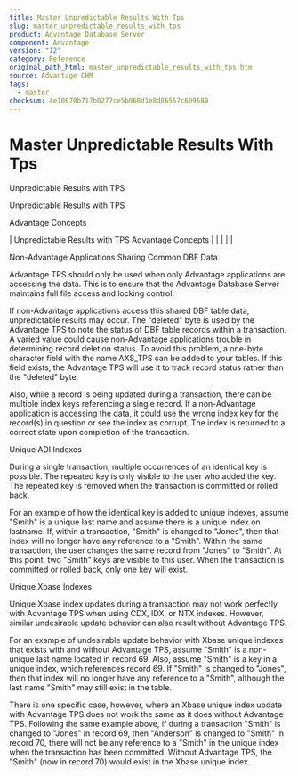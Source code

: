 ```yaml
---
title: Master Unpredictable Results With Tps
slug: master_unpredictable_results_with_tps
product: Advantage Database Server
component: Advantage
version: "12"
category: Reference
original_path_html: master_unpredictable_results_with_tps.htm
source: Advantage CHM
tags:
  - master
checksum: 4e10670b717b0277ce5b068d1e8d86557c609589
---
```


# Master Unpredictable Results With Tps

Unpredictable Results with TPS

Unpredictable Results with TPS

Advantage Concepts

| Unpredictable Results with TPS  Advantage Concepts |  |  |  |  |

Non-Advantage Applications Sharing Common DBF Data

Advantage TPS should only be used when only Advantage applications are accessing the data. This is to ensure that the Advantage Database Server maintains full file access and locking control.

If non-Advantage applications access this shared DBF table data, unpredictable results may occur. The "deleted" byte is used by the Advantage TPS to note the status of DBF table records within a transaction. A varied value could cause non-Advantage applications trouble in determining record deletion status. To avoid this problem, a one-byte character field with the name AXS\_TPS can be added to your tables. If this field exists, the Advantage TPS will use it to track record status rather than the "deleted" byte.

Also, while a record is being updated during a transaction, there can be multiple index keys referencing a single record. If a non-Advantage application is accessing the data, it could use the wrong index key for the record(s) in question or see the index as corrupt. The index is returned to a correct state upon completion of the transaction.

Unique ADI Indexes

During a single transaction, multiple occurrences of an identical key is possible. The repeated key is only visible to the user who added the key. The repeated key is removed when the transaction is committed or rolled back.

For an example of how the identical key is added to unique indexes, assume "Smith" is a unique last name and assume there is a unique index on lastname. If, within a transaction, "Smith" is changed to "Jones", then that index will no longer have any reference to a "Smith". Within the same transaction, the user changes the same record from "Jones" to "Smith". At this point, two "Smith" keys are visible to this user. When the transaction is committed or rolled back, only one key will exist.

Unique Xbase Indexes

Unique Xbase index updates during a transaction may not work perfectly with Advantage TPS when using CDX, IDX, or NTX indexes. However, similar undesirable update behavior can also result without Advantage TPS.

For an example of undesirable update behavior with Xbase unique indexes that exists with and without Advantage TPS, assume "Smith" is a non-unique last name located in record 69. Also, assume "Smith" is a key in a unique index, which references record 69. If "Smith" is changed to "Jones", then that index will no longer have any reference to a "Smith", although the last name "Smith" may still exist in the table.

There is one specific case, however, where an Xbase unique index update with Advantage TPS does not work the same as it does without Advantage TPS. Following the same example above, if during a transaction "Smith" is changed to "Jones" in record 69, then "Anderson" is changed to "Smith" in record 70, there will not be any reference to a "Smith" in the unique index when the transaction has been committed. Without Advantage TPS, the "Smith" (now in record 70) would exist in the Xbase unique index.
